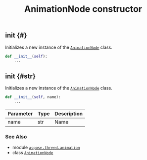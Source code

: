 ﻿---
title: AnimationNode constructor
second_title: Aspose.3D for Python via .NET API References
description: 
type: docs
weight: 10
url: /aspose.threed.animation/animationnode/__init__/
is_root: false
---

## __init__ {#}

Initializes a new instance of the [`AnimationNode`](/3d/python-net/aspose.threed.animation/animationnode) class.



```python
def __init__(self):
    ...
```




## __init__ {#str}

Initializes a new instance of the [`AnimationNode`](/3d/python-net/aspose.threed.animation/animationnode) class.



```python
def __init__(self, name):
    ...
```


| Parameter | Type | Description |
| :- | :- | :- |
| name | str | Name |



### See Also
* module [`aspose.threed.animation`](../../)
* class [`AnimationNode`](/3d/python-net/aspose.threed.animation/animationnode)
